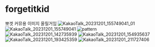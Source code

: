 # forgetitkid
뽀겟 커뮤용
이미지 올릴거임
![KakaoTalk_20231201_155749041_01](https://github.com/glucose180/forgetitkid/assets/54951597/863475eb-8794-4dfe-9d54-7c3de821f8ef)
![KakaoTalk_20231201_155749041](https://github.com/glucose180/forgetitkid/assets/54951597/50c1c18c-b1a3-47ca-9755-b753ed30b210)
![pattern](https://github.com/glucose180/forgetitkid/assets/54951597/051d3a8e-8ac8-430f-83d0-18603881e9ed)
![KakaoTalk_20231201_142735939](https://github.com/glucose180/forgetitkid/assets/54951597/13aa0aad-bb47-4401-8ec6-871402d61acf)
![KakaoTalk_20231201_154935637](https://github.com/glucose180/forgetitkid/assets/54951597/1ab31490-d8ed-4069-ad5c-c0a164ac828e)
![KakaoTalk_20231201_193425359](https://github.com/glucose180/forgetitkid/assets/54951597/222e426c-2fa1-484e-9b56-83b1cf26219f)
![KakaoTalk_20231201_211727406](https://github.com/glucose180/forgetitkid/assets/54951597/cc07b291-1abd-468a-a65d-7e0e7303a5e6)



